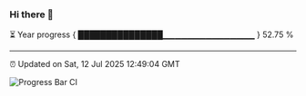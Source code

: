 ### Hi there 👋

⏳ Year progress { ███████████████▁▁▁▁▁▁▁▁▁▁▁▁▁▁▁ } 52.75 %

---

⏰ Updated on Sat, 12 Jul 2025 12:49:04 GMT

![Progress Bar CI](https://github.com/ZhaoGui/ZhaoGui/workflows/Progress%20Bar%20CI/badge.svg)
